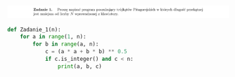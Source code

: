 ![Zadanie 1](../../srt/zbior_zadan/01.png)

```python
def Zadanie_1(n):
    for a in range(1, n):
        for b in range(a, n):
            c = (a * a + b * b) ** 0.5
            if c.is_integer() and c < n:
                print(a, b, c)

```